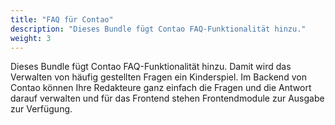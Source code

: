 ```yaml
---
title: "FAQ für Contao"
description: "Dieses Bundle fügt Contao FAQ-Funktionalität hinzu."
weight: 3
---
```


Dieses Bundle fügt Contao FAQ-Funktionalität hinzu. Damit wird das
Verwalten von häufig gestellten Fragen ein Kinderspiel. Im Backend
von Contao können Ihre Redakteure ganz einfach die Fragen und die
Antwort darauf verwalten und für das Frontend stehen Frontendmodule
zur Ausgabe zur Verfügung.